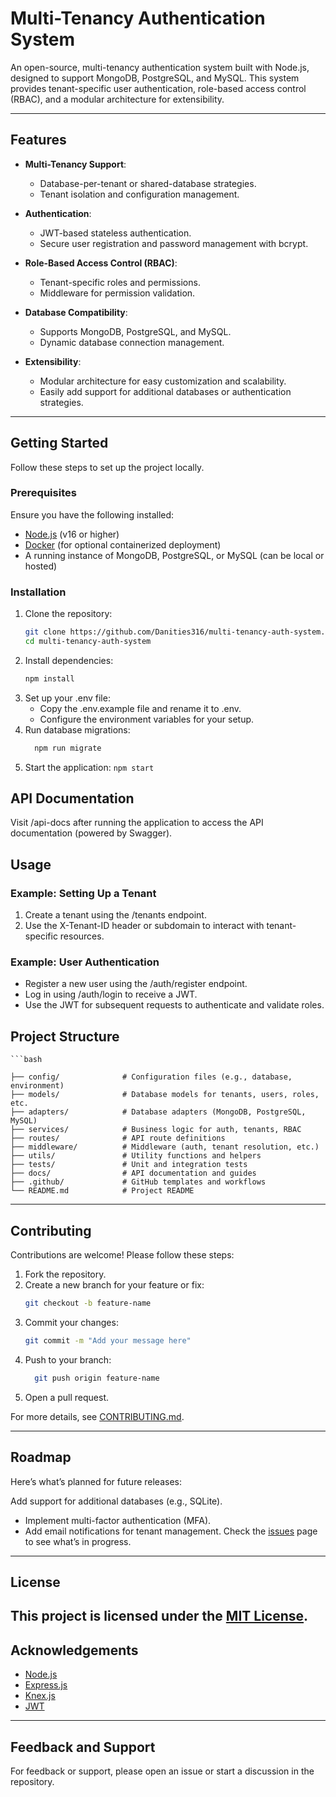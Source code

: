 # Multi-Tenancy Authentication System

An open-source, multi-tenancy authentication system built with Node.js, designed to support MongoDB, PostgreSQL, and MySQL. This system provides tenant-specific user authentication, role-based access control (RBAC), and a modular architecture for extensibility.

---

## Features

- **Multi-Tenancy Support**:
  - Database-per-tenant or shared-database strategies.
  - Tenant isolation and configuration management.

- **Authentication**:
  - JWT-based stateless authentication.
  - Secure user registration and password management with bcrypt.

- **Role-Based Access Control (RBAC)**:
  - Tenant-specific roles and permissions.
  - Middleware for permission validation.

- **Database Compatibility**:
  - Supports MongoDB, PostgreSQL, and MySQL.
  - Dynamic database connection management.

- **Extensibility**:
  - Modular architecture for easy customization and scalability.
  - Easily add support for additional databases or authentication strategies.

---

## Getting Started

Follow these steps to set up the project locally.

### Prerequisites

Ensure you have the following installed:
- [Node.js](https://nodejs.org/) (v16 or higher)
- [Docker](https://www.docker.com/) (for optional containerized deployment)
- A running instance of MongoDB, PostgreSQL, or MySQL (can be local or hosted)

### Installation

1. Clone the repository:
   ```bash
   git clone https://github.com/Danities316/multi-tenancy-auth-system.git
   cd multi-tenancy-auth-system
2.  Install dependencies:
    ```bash
    npm install
3.  Set up your .env file:
    -  Copy the .env.example file and rename it to .env.
    -  Configure the environment variables for your setup.
4.  Run database migrations:
    ```bash
      npm run migrate
5.  Start the application:
    `npm start`
##  API Documentation

Visit /api-docs after running the application to access the API documentation (powered by Swagger).

## Usage

### Example: Setting Up a Tenant
1.  Create a tenant using the /tenants endpoint.
2.  Use the X-Tenant-ID header or subdomain to interact with tenant-specific resources.

###  Example: User Authentication
-  Register a new user using the /auth/register endpoint.
-  Log in using /auth/login to receive a JWT.
-  Use the JWT for subsequent requests to authenticate and validate roles.

##  Project Structure
    ```bash
    
    ├── config/              # Configuration files (e.g., database, environment)
    ├── models/              # Database models for tenants, users, roles, etc.
    ├── adapters/            # Database adapters (MongoDB, PostgreSQL, MySQL)
    ├── services/            # Business logic for auth, tenants, RBAC
    ├── routes/              # API route definitions
    ├── middleware/          # Middleware (auth, tenant resolution, etc.)
    ├── utils/               # Utility functions and helpers
    ├── tests/               # Unit and integration tests
    ├── docs/                # API documentation and guides
    ├── .github/             # GitHub templates and workflows
    └── README.md            # Project README
---
##  Contributing
Contributions are welcome! Please follow these steps:
1.  Fork the repository.
2.  Create a new branch for your feature or fix:
     ```bash
    git checkout -b feature-name
4.  Commit your changes:
    ```bash
    git commit -m "Add your message here"
6. Push to your branch:
   ```bash
     git push origin feature-name
7.  Open a pull request.

For more details, see [CONTRIBUTING.md](https://github.com/Danities316/multi-tenancy-auth-system/edit/main/README).

---
## Roadmap

Here’s what’s planned for future releases:

Add support for additional databases (e.g., SQLite).
-  Implement multi-factor authentication (MFA).
-  Add email notifications for tenant management.
Check the [issues](https://github.com/Danities316/multi-tenancy-auth-system/edit/main/issue) page to see what’s in progress.
---
## License

This project is licensed under the [MIT License](https://github.com/Danities316/multi-tenancy-auth-system/edit/main/issue).
---
##  Acknowledgements
-  [Node.js](https://nodejs.org/en)
-  [Express.js](https://expressjs.com/)
-  [Knex.js](https://knexjs.org/)
-  [JWT](https://jwt.io/)

---
##  Feedback and Support
For feedback or support, please open an issue or start a discussion in the repository.


